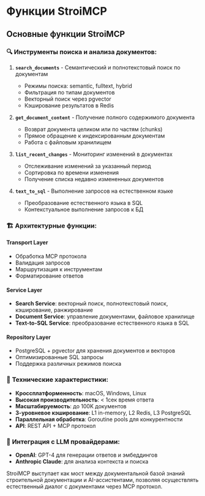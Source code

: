# Функции StroiMCP

## Основные функции StroiMCP

### 🔍 **Инструменты поиска и анализа документов:**

1. **`search_documents`** - Семантический и полнотекстовый поиск по документам
   - Режимы поиска: semantic, fulltext, hybrid
   - Фильтрация по типам документов
   - Векторный поиск через pgvector
   - Кэширование результатов в Redis

2. **`get_document_content`** - Получение полного содержимого документа
   - Возврат документа целиком или по частям (chunks)
   - Прямое обращение к индексированным документам
   - Работа с файловым хранилищем

3. **`list_recent_changes`** - Мониторинг изменений в документах
   - Отслеживание изменений за указанный период
   - Сортировка по времени изменения
   - Получение списка недавно измененных документов

4. **`text_to_sql`** - Выполнение запросов на естественном языке
   - Преобразование естественного языка в SQL
   - Контекстуальное выполнение запросов к БД

### 🏗️ **Архитектурные функции:**

#### Transport Layer
- Обработка MCP протокола
- Валидация запросов
- Маршрутизация к инструментам
- Форматирование ответов

#### Service Layer
- **Search Service**: векторный поиск, полнотекстовый поиск, кэширование, ранжирование
- **Document Service**: управление документами, файловое хранилище
- **Text-to-SQL Service**: преобразование естественного языка в SQL

#### Repository Layer
- PostgreSQL + pgvector для хранения документов и векторов
- Оптимизированные SQL запросы
- Поддержка различных режимов поиска

### 🔧 **Технические характеристики:**

- **Кроссплатформенность**: macOS, Windows, Linux
- **Высокая производительность**: < 1сек время ответа
- **Масштабируемость**: до 100K документов
- **3-уровневое кэширование**: L1 in-memory, L2 Redis, L3 PostgreSQL
- **Параллельная обработка**: Goroutine pools для конкурентности
- **API**: REST API + MCP протокол

### 🔗 **Интеграция с LLM провайдерами:**

- **OpenAI**: GPT-4 для генерации ответов и эмбеддингов
- **Anthropic Claude**: для анализа контекста и поиска

StroiMCP выступает как мост между документальной базой знаний строительной документации и AI-ассистентами, позволяя осуществлять естественный диалог с документами через MCP протокол.